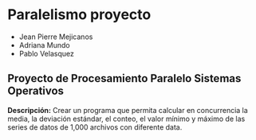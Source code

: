 # Paralelismo proyecto

- Jean Pierre Mejicanos
- Adriana Mundo
- Pablo Velasquez

## Proyecto de Procesamiento Paralelo Sistemas Operativos


**Descripción:** 
Crear un programa que permita calcular en concurrencia la media, la deviación estándar, el conteo, el valor mínimo y máximo de las series de datos de 1,000 archivos con diferente data.



